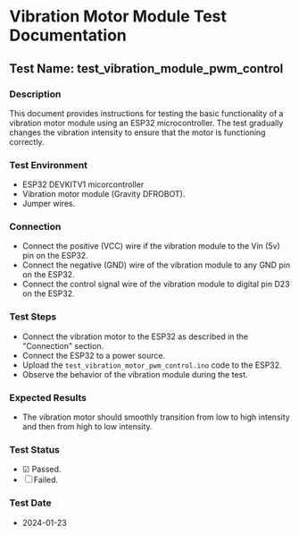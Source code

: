 # Vibration Motor Module Test Documentation

## Test Name: test_vibration_module_pwm_control

### Description
This document provides instructions for testing the basic functionality of a vibration motor module using an ESP32 microcontroller. The test gradually changes the vibration intensity to ensure that the motor is functioning correctly.

### Test Environment
- ESP32 DEVKITV1 micorcontroller
- Vibration motor module (Gravity DFROBOT).
- Jumper wires.

### Connection
- Connect the positive (VCC) wire if the vibration module to the Vin (5v) pin on the ESP32.
- Connect the negative (GND) wire of the vibration module to any GND pin on the ESP32.
- Connect the control signal wire of the vibration module to digital pin D23 on the ESP32.


### Test Steps
- Connect the vibration motor to the ESP32 as described in the "Connection" section.
- Connect the ESP32 to a power source.
- Upload the `test_vibration_motor_pwm_control.ino` code to the ESP32.
- Observe the behavior of the vibration module during the test.

### Expected Results
- The vibration motor should smoothly transition from low to high intensity and then from high to low intensity.

### Test Status
- &#x2611; Passed.
- &#x2610; Failed.

### Test Date
- 2024-01-23